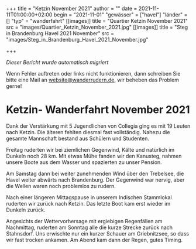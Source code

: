 +++
title = "Ketzin November 2021"
author = ""
date = 2021-11-11T01:00:00+02:00
begin = "2021-11-01"
"gewässer" = ["havel"]
"länder" = []
"typ" = "wanderfahrt"
[[images]]
title = "Quartier Ketzin November 2021"
src = "images/Quartier_Ketzin_November_2021.jpg"
[[images]]
title = "Steg in Brandenburg Havel 2021 November"
src = "images/Steg_in_Brandenburg_Havel_2021_November.jpg"

+++


*Dieser Bericht wurde automatisch migriert*

Wenn Fehler auftreten oder links nicht funktionieren, dann schreiben Sie bitte eine Mail an website@wanderrudern.de, wir beheben das Problem gerne!



# Ketzin- Wanderfahrt November 2021


Dank der Verstärkung mit 5 Jugendlichen von Collegia ging es mit 19 Leuten nach Ketzin. Die älteren fehlten diesmal fast vollständig. Nahezu die gesamte Mannschaft bestand aus Schülern und Studenten.

Freitag ruderten wir bei ziemlichen Gegenwind, Kälte und natürlich im Dunkeln noch 28 km. Mit etwas Mühe fanden wir den Kanusteg, nahmen unsere Boote aus dem Wasser und spazierten zu unser Pension.

Am Samstag dann bei weiter zunehmenden Wind über den Trebelsee, die Havel weiter abwärts nach Brandenburg. Der Gegenwind war nervig, aber die Wellen waren noch problemlos zu rudern.

Nach einer längeren Mittagspause in unserem Indischen Stammlokal ruderten wir zurück nach Ketzin. Das letzte Boot kam erst wieder im Dunkeln zurück.

Angesichts der Wettervorhersage mit ergiebigen Regenfällen am Nachmittag, ruderten am Sonntag alle die kurze Strecke zurück nach Stahnsdorf. Uns erwischte nur ein kurzer Schauer am Griebnitzsee, so dass wir fast trocken ankamen. Am Abend kam dann der Regen, gutes Timing.
